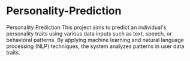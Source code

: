 # Personality-Prediction
Personality Prediction  This project aims to predict an individual's personality traits using various data inputs such as text, speech, or behavioral patterns. By applying machine learning and natural language processing (NLP) techniques, the system analyzes patterns in user data traits.
